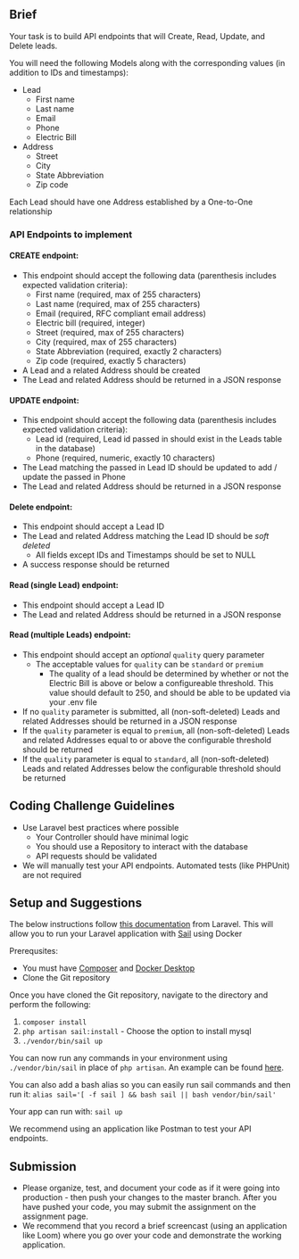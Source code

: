 ## Brief
Your task is to build API endpoints that will Create, Read, Update, and Delete leads.

You will need the following Models along with the corresponding values (in addition to IDs and timestamps):
- Lead
    - First name
    - Last name
    - Email
    - Phone
    - Electric Bill
- Address
    - Street
    - City
    - State Abbreviation
    - Zip code

Each Lead should have one Address established by a One-to-One relationship

### API Endpoints to implement

#### CREATE endpoint:
- This endpoint should accept the following data (parenthesis includes expected validation criteria):
    - First name            (required, max of 255 characters)
    - Last name             (required, max of 255 characters)
    - Email                 (required, RFC compliant email address)
    - Electric bill         (required, integer)
    - Street                (required, max of 255 characters)
    - City                  (required, max of 255 characters)
    - State Abbreviation    (required, exactly 2 characters)
    - Zip code              (required, exactly 5 characters)
- A Lead and a related Address should be created
- The Lead and related Address should be returned in a JSON response

#### UPDATE endpoint:
- This endpoint should accept the following data (parenthesis includes expected validation criteria):
    - Lead id (required, Lead id passed in should exist in the Leads table in the database)
    - Phone (required, numeric, exactly 10 characters)
- The Lead matching the passed in Lead ID should be updated to add / update the passed in Phone
- The Lead and related Address should be returned in a JSON response

#### Delete endpoint:
- This endpoint should accept a Lead ID
- The Lead and related Address matching the Lead ID should be *soft deleted*
    - All fields except IDs and Timestamps should be set to NULL
- A success response should be returned

#### Read (single Lead) endpoint:
- This endpoint should accept a Lead ID
- The Lead and related Address should be returned in a JSON response

#### Read (multiple Leads) endpoint:
- This endpoint should accept an *optional* `quality` query parameter
    - The acceptable values for `quality` can be `standard` or `premium`
        - The quality of a lead should be determined by whether or not the Electric Bill is above or below a configureable threshold. This value should default to 250, and should be able to be updated via your .env file
- If no `quality` parameter is submitted, all (non-soft-deleted) Leads and related Addresses should be returned in a JSON response
- If the `quality` parameter is equal to `premium`, all (non-soft-deleted) Leads and related Addresses equal to or above the configurable threshold should be returned
- If the `quality` parameter is equal to `standard`, all (non-soft-deleted) Leads and related Addresses below the configurable threshold should be returned

## Coding Challenge Guidelines
- Use Laravel best practices where possible
    - Your Controller should have minimal logic
    - You should use a Repository to interact with the database
    - API requests should be validated
- We will manually test your API endpoints. Automated tests (like PHPUnit) are not required

## Setup and Suggestions
The below instructions follow [this documentation](https://laravel.com/docs/10.x/installation#laravel-and-docker) from Laravel. This will allow you to run your Laravel application with [Sail](https://laravel.com/docs/10.x/sail) using Docker

Prerequsites: 
- You must have [Composer](https://getcomposer.org/) and [Docker Desktop](https://www.docker.com/products/docker-desktop/)
- Clone the Git repository

Once you have cloned the Git repository, navigate to the directory and perform the following:
1. `composer install`
2. `php artisan sail:install` - Choose the option to install mysql
3. `./vendor/bin/sail up`

You can now run any commands in your environment using `./vendor/bin/sail` in place of `php artisan`. An example can be found [here](https://laravel.com/docs/10.x/sail#executing-sail-commands).

You can also add a bash alias so you can easily run sail commands and then run it:
`alias sail='[ -f sail ] && bash sail || bash vendor/bin/sail'`

Your app can run with: `sail up`

We recommend using an application like Postman to test your API endpoints.

## Submission
- Please organize, test, and document your code as if it were going into production - then push your changes to the master branch. After you have pushed your code, you may submit the assignment on the assignment page.
- We recommend that you record a brief screencast (using an application like Loom) where you go over your code and demonstrate the working application.